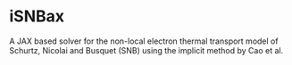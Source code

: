 # iSNBax
A JAX based solver for the non-local electron thermal transport model of Schurtz, Nicolai and Busquet (SNB) using the implicit method by Cao et al.
